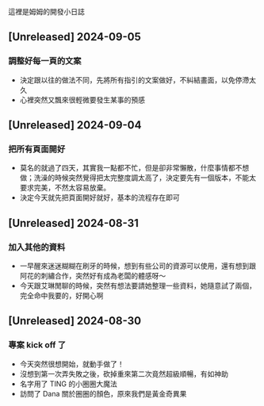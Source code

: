 這裡是姆姆的開發小日誌

## [Unreleased] 2024-09-05
### 調整好每一頁的文案
- 決定跟以往的做法不同，先將所有指引的文案做好，不糾結畫面，以免停滯太久
- 心裡突然又飄來很輕微要發生某事的預感

## [Unreleased] 2024-09-04
### 把所有頁面開好
- 莫名的就過了四天，其實我一點都不忙，但是卻非常懶散，什麼事情都不想做；洗澡的時候突然覺得把太完整度調太高了，決定要先有一個版本，不能太要求完美，不然太容易放棄。
- 決定今天就先把頁面開好就好，基本的流程存在即可

## [Unreleased] 2024-08-31
### 加入其他的資料
- 一早醒來迷迷糊糊在刷牙的時候，想到有些公司的資源可以使用，還有想到跟阿花的刺繡合作，突然好有成為老闆的體感呀～
- 今天跟艾琳閒聊的時候，突然有想法要請她整理一些資料，她隨意試了兩個，完全命中我要的，好開心啊

## [Unreleased] 2024-08-30
### 專案 kick off 了
- 今天突然很想開始，就動手做了！
- 沒想到第一次弄失敗之後，砍掉重來第二次竟然超級順暢，有如神助
- 名字用了 TING 的小圈圈大魔法
- 訪問了 Dana 關於圈圈的顏色，原來我們是黃金奇異果